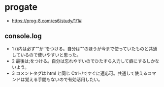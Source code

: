 # progate

- https://prog-8.com/es6/study/1/1#

## console.log

- 1 ()内は必ず“”か’’をつける。自分は""のほうが今まで使っていたものと共通しているので使いやすいと思った。
- 2 最後は;をつける。自分は忘れやすいのでひたすら入力して癖にするしかないよう。
- 3 コメントタグは html と同じ Ctrl+/ですぐに適応可。共通して使えるコマンドは覚える手間もないので有効活用したい。
